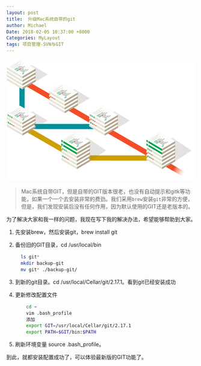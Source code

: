 ```yaml
---
layout: post
title:  升级Mac系统自带的git
author: Michael
Date: 2018-02-05 10:37:00 +8000
Categories: MyLayout
tags: 项目管理-SVN与GIT
---
```


![Git形象描述](/assets/images/2018/branching-git.png)

> Mac系统自带GIT，但是自带的GIT版本很老，也没有自动提示和gitk等功能，如果一个一个去安装非常的费劲。我们采用`brew`安装`git`非常的方便，但是，我们发现安装后没有任何作用，因为默认使用的GIT还是老版本的。

为了解决大家和我一样的问题，我现在写下我的解决办法，希望能够帮助到大家。

1. 先安装brew，然后安装git，brew install git
2. 备份旧的GIT目录，cd /usr/local/bin

	 ```bash
	   ls git*
	   mkdir backup-git
	   mv git* ./backup-git/
	 ```
   
3. 到新的git目录。cd /usr/local/Cellar/git/2.17.1。看到git已经安装成功
4. 更新修改配置文件
	
	```bash
		cd ~
		vim .bash_profile 
		添加 
		export GIT=/usr/local/Cellar/git/2.17.1
		export PATH=$GIT/bin:$PATH
	```
5. 刷新环境变量 source .bash_profile。

到此，就都安装配置成功了，可以体验最新版的GIT功能了。
   


